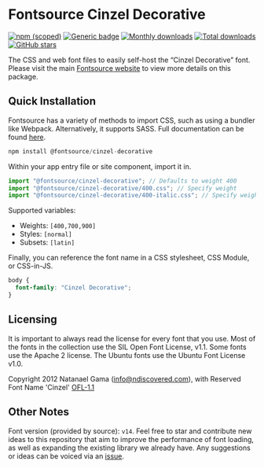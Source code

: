 # Fontsource Cinzel Decorative

[![npm (scoped)](https://img.shields.io/npm/v/@fontsource/cinzel-decorative?color=brightgreen)](https://www.npmjs.com/package/@fontsource/cinzel-decorative) [![Generic badge](https://img.shields.io/badge/fontsource-passing-brightgreen)](https://github.com/fontsource/fontsource) [![Monthly downloads](https://badgen.net/npm/dm/@fontsource/cinzel-decorative)](https://github.com/fontsource/fontsource) [![Total downloads](https://badgen.net/npm/dt/@fontsource/cinzel-decorative)](https://github.com/fontsource/fontsource) [![GitHub stars](https://img.shields.io/github/stars/fontsource/fontsource.svg?style=social&label=Star)](https://github.com/fontsource/fontsource/stargazers)

The CSS and web font files to easily self-host the “Cinzel Decorative” font. Please visit the main [Fontsource website](https://fontsource.org/fonts/cinzel-decorative) to view more details on this package.

## Quick Installation

Fontsource has a variety of methods to import CSS, such as using a bundler like Webpack. Alternatively, it supports SASS. Full documentation can be found [here](https://fontsource.org/docs/getting-started/introduction).

```javascript
npm install @fontsource/cinzel-decorative
```

Within your app entry file or site component, import it in.

```javascript
import "@fontsource/cinzel-decorative"; // Defaults to weight 400
import "@fontsource/cinzel-decorative/400.css"; // Specify weight
import "@fontsource/cinzel-decorative/400-italic.css"; // Specify weight and style

```

Supported variables:
- Weights: `[400,700,900]`
- Styles: `[normal]`
- Subsets: `[latin]`

Finally, you can reference the font name in a CSS stylesheet, CSS Module, or CSS-in-JS.

```css
body {
  font-family: "Cinzel Decorative";
}
```

## Licensing
It is important to always read the license for every font that you use.
Most of the fonts in the collection use the SIL Open Font License, v1.1. Some fonts use the Apache 2 license. The Ubuntu fonts use the Ubuntu Font License v1.0.

Copyright  2012 Natanael Gama (info@ndiscovered.com), with Reserved Font Name 'Cinzel'
[OFL-1.1](http://scripts.sil.org/OFL)

## Other Notes
Font version (provided by source): `v14`.
Feel free to star and contribute new ideas to this repository that aim to improve the performance of font loading, as well as expanding the existing library we already have. Any suggestions or ideas can be voiced via an [issue](https://github.com/fontsource/fontsource/issues).